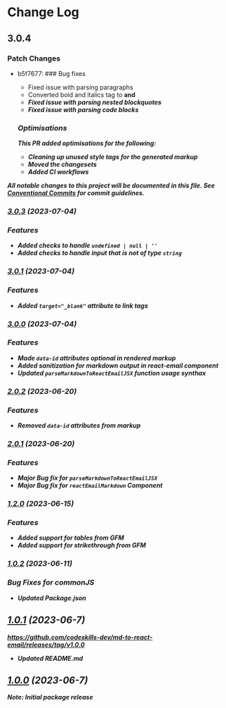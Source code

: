 # Change Log

## 3.0.4

### Patch Changes

- b5f7677: ### Bug fixes

  - Fixed issue with parsing paragraphs
  - Converted bold and italics tag to <strong> and <em>
  - Fixed issue with parsing nested blockquotes
  - Fixed issue with parsing code blocks

  ### Optimisations

  This PR added optimisations for the following:

  - Cleaning up unused style tags for the generated markup
  - Moved the changesets
  - Added CI workflows

All notable changes to this project will be documented in this file.
See [Conventional Commits](https://conventionalcommits.org) for commit guidelines.

### [3.0.3](https://github.com/codeskills-dev/md-to-react-email/compare/v3.0.1...v3.0.3) (2023-07-04)

### Features

- Added checks to handle `undefined | null | ''`
- Added checks to handle input that is not of type `string`

### [3.0.1](https://github.com/codeskills-dev/md-to-react-email/compare/v3.0.0...v3.0.1) (2023-07-04)

### Features

- Added `target="_blank"` attribute to link tags

### [3.0.0](https://github.com/codeskills-dev/md-to-react-email/compare/v2.0.2...v3.0.0) (2023-07-04)

### Features

- Made `data-id` attributes optional in rendered markup
- Added sanitization for markdown output in react-email component
- Updated `parseMarkdownToReactEmailJSX` function usage synthax

### [2.0.2](https://github.com/codeskills-dev/md-to-react-email/compare/v2.0.1...v2.0.2) (2023-06-20)

### Features

- Removed `data-id` attributes from markup

### [2.0.1](https://github.com/codeskills-dev/md-to-react-email/compare/v1.2.0...v2.0.1) (2023-06-20)

### Features

- Major Bug fix for `parseMarkdownToReactEmailJSX`
- Major Bug fix for `reactEmailMarkdown` Component

### [1.2.0](https://github.com/codeskills-dev/md-to-react-email/compare/v1.0.2...v1.2.0) (2023-06-15)

### Features

- Added support for tables from GFM
- Added support for strikethrough from GFM

### [1.0.2](https://github.com/codeskills-dev/md-to-react-email/compare/v1.0.1...v1.0.2) (2023-06-11)

### Bug Fixes for commonJS

- Updated Package.json

## [1.0.1](https://github.com/codeskills-dev/md-to-react-email/compare/v1.0.0...v1.0.1) (2023-06-7)

https://github.com/codeskills-dev/md-to-react-email/releases/tag/v1.0.0

- Updated README.md

## [1.0.0]() (2023-06-7)

**Note:** Initial package release
